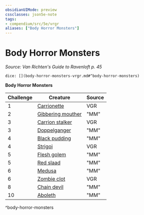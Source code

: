 ```yaml
---
obsidianUIMode: preview
cssclasses: json5e-note
tags:
- compendium/src/5e/vrgr
aliases: ["Body Horror Monsters"]
---
```

# Body Horror Monsters
*Source: Van Richten's Guide to Ravenloft p. 45* 

`dice: [](body-horror-monsters-vrgr.md#^body-horror-monsters)`

**Body Horror Monsters**

| Challenge | Creature | Source |
|-----------|----------|--------|
| 1 | [Carrionette](z_compendium/bestiary/construct/carrionette-vrgr.md) | VGR |
| 2 | [Gibbering mouther](z_compendium/bestiary/aberration/gibbering-mouther.md) | "MM" |
| 3 | [Carrion stalker](z_compendium/bestiary/monstrosity/carrion-stalker-vrgr.md) | VGR |
| 3 | [Doppelganger](z_compendium/bestiary/monstrosity/doppelganger.md) | "MM" |
| 4 | [Black pudding](z_compendium/bestiary/ooze/black-pudding.md) | "MM" |
| 4 | [Strigoi](z_compendium/bestiary/monstrosity/strigoi-vrgr.md) | VGR |
| 5 | [Flesh golem](z_compendium/bestiary/construct/flesh-golem.md) | "MM" |
| 5 | [Red slaad](z_compendium/bestiary/aberration/red-slaad.md) | "MM" |
| 6 | [Medusa](z_compendium/bestiary/monstrosity/medusa.md) | "MM" |
| 6 | [Zombie clot](z_compendium/bestiary/undead/zombie-clot-vrgr.md) | VGR |
| 8 | [Chain devil](z_compendium/bestiary/fiend/chain-devil.md) | "MM" |
| 10 | [Aboleth](z_compendium/bestiary/aberration/aboleth.md) | "MM" |
^body-horror-monsters
